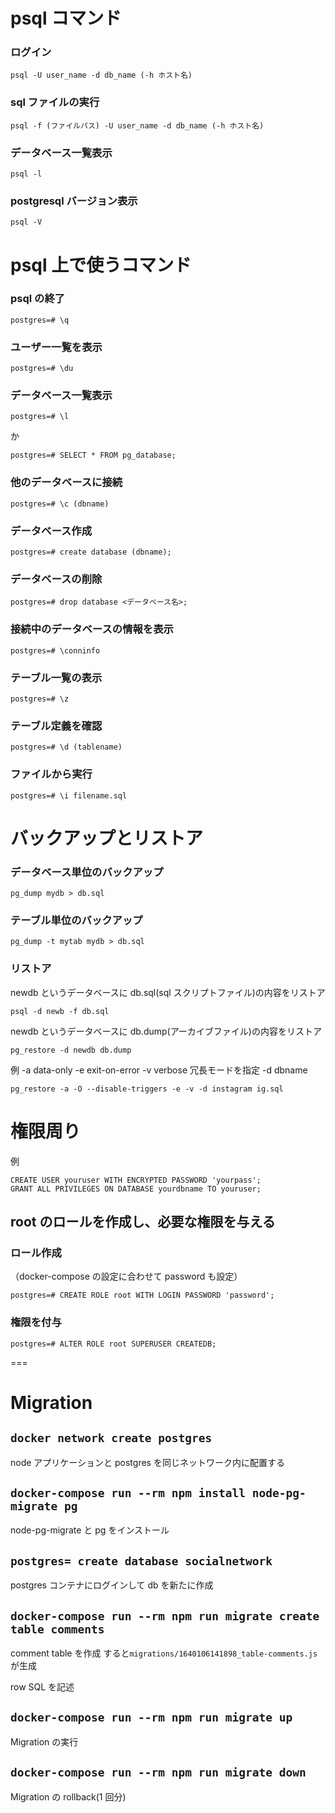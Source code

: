 # psql コマンド

### ログイン

```
psql -U user_name -d db_name (-h ホスト名)
```

### sql ファイルの実行

```
psql -f (ファイルパス) -U user_name -d db_name (-h ホスト名)
```

### データベース一覧表示

```
psql -l
```

### postgresql バージョン表示

```
psql -V
```

# psql 上で使うコマンド

### psql の終了

```
postgres=# \q
```

### ユーザー一覧を表示

```
postgres=# \du
```

### データベース一覧表示

```
postgres=# \l
```

か

```
postgres=# SELECT * FROM pg_database;
```

### 他のデータベースに接続

```
postgres=# \c (dbname)
```

### データベース作成

```
postgres=# create database (dbname);
```

### データベースの削除

```
postgres=# drop database <データベース名>;
```

### 接続中のデータベースの情報を表示

```
postgres=# \conninfo
```

### テーブル一覧の表示

```
postgres=# \z
```

### テーブル定義を確認

```
postgres=# \d (tablename)
```

### ファイルから実行

```
postgres=# \i filename.sql
```

# バックアップとリストア

### データベース単位のバックアップ

```
pg_dump mydb > db.sql
```

### テーブル単位のバックアップ

```
pg_dump -t mytab mydb > db.sql
```

### リストア

newdb というデータベースに db.sql(sql スクリプトファイル)の内容をリストア

```
psql -d newb -f db.sql
```

newdb というデータベースに db.dump(アーカイブファイル)の内容をリストア

```
pg_restore -d newdb db.dump
```

例
-a data-only
-e exit-on-error
-v verbose 冗長モードを指定
-d dbname

```
pg_restore -a -O --disable-triggers -e -v -d instagram ig.sql
```

# 権限周り

例

```
CREATE USER youruser WITH ENCRYPTED PASSWORD 'yourpass';
GRANT ALL PRIVILEGES ON DATABASE yourdbname TO youruser;
```

## root のロールを作成し、必要な権限を与える

### ロール作成

（docker-compose の設定に合わせて password も設定）

```
postgres=# CREATE ROLE root WITH LOGIN PASSWORD 'password';
```

### 権限を付与

```
postgres=# ALTER ROLE root SUPERUSER CREATEDB;
```

===

# Migration

## `docker network create postgres`

node アプリケーションと postgres を同じネットワーク内に配置する

## `docker-compose run --rm npm install node-pg-migrate pg`

node-pg-migrate と pg をインストール

## `postgres= create database socialnetwork`

postgres コンテナにログインして db を新たに作成

## `docker-compose run --rm npm run migrate create table comments`

comment table を作成
すると`migrations/1640106141898_table-comments.js`が生成

row SQL を記述

## `docker-compose run --rm npm run migrate up`

Migration の実行

## `docker-compose run --rm npm run migrate down`

Migration の rollback(1 回分)
